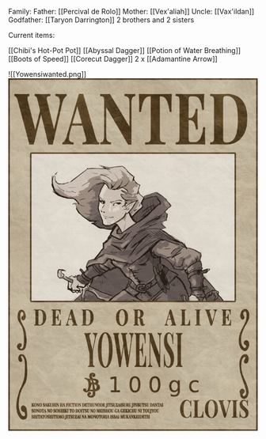 Family:
Father: [[Percival de Rolo]]
Mother: [[Vex'aliah]]
Uncle: [[Vax'ildan]]
Godfather: [[Taryon Darrington]]
2 brothers and 2 sisters


Current items:

[[Chibi's Hot-Pot Pot]]
[[Abyssal Dagger]]
[[Potion of Water Breathing]]
[[Boots of Speed]]
[[Corecut Dagger]]
2 x [[Adamantine Arrow]]

![[Yowensiwanted.png]]
<img src="/assets/Yowensiwanted.png"/>
